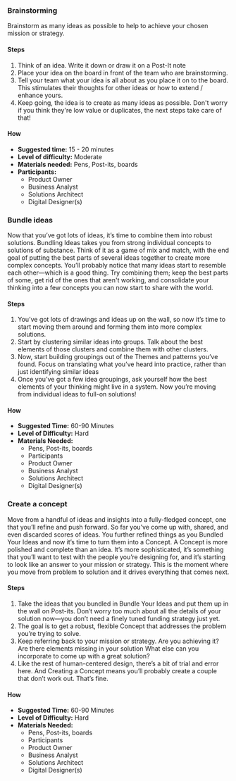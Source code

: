 ### Brainstorming

Brainstorm as many ideas as possible to help to achieve your chosen mission or strategy.

#### Steps

1. Think of an idea. Write it down or draw it on a Post-It note
2. Place your idea on the board in front of the team who are brainstorming.
3. Tell your team what your idea is all about as you place it on to the board. This stimulates their thoughts for other ideas or how to extend / enhance yours.
4. Keep going, the idea is to create as many ideas as possible. Don't worry if you think they're low value or duplicates, the next steps take care of that!

#### How

- **Suggested time:** 15 - 20 minutes
- **Level of difficulty:** Moderate
- **Materials needed:** Pens, Post-its, boards
- **Participants:**
  - Product Owner
  - Business Analyst
  - Solutions Architect
  - Digital Designer(s)

### Bundle ideas

Now that you’ve got lots of ideas, it’s time to combine them into robust solutions.
Bundling Ideas takes you from strong individual concepts to solutions of substance. Think of it as a game of mix and match, with the end goal of putting the best parts of several ideas together to create more complex concepts. You’ll probably notice that many ideas start to resemble each other—which is a good thing. Try combining them; keep the best parts of some, get rid of the ones that aren't working, and consolidate your thinking into a few concepts you can now start to share with the world.

#### Steps

1. You’ve got lots of drawings and ideas up on the wall, so now it’s time to start moving them around and forming them into more complex solutions.
2. Start by clustering similar ideas into groups. Talk about the best elements of those clusters and combine them with other clusters.
3. Now, start building groupings out of the Themes and patterns you’ve found. Focus on translating what you’ve heard into practice, rather than just identifying similar ideas
4. Once you’ve got a few idea groupings, ask yourself how the best elements of your thinking might live in a system. Now you’re moving from individual ideas to full-on solutions!

#### How

- **Suggested Time:** 60-90 Minutes
- **Level of Difficulty:** Hard
- **Materials Needed:**
  - Pens, Post-its, boards
  - Participants
  - Product Owner
  - Business Analyst
  - Solutions Architect
  - Digital Designer(s)

### Create a concept

Move from a handful of ideas and insights into a fully-fledged concept, one that you’ll refine and push forward.
So far you’ve come up with, shared, and even discarded scores of ideas. You further refined things as you Bundled Your Ideas and now it’s time to turn them into a Concept. A Concept is more polished and complete than an idea. It’s more sophisticated, it’s something that you’ll want to test with the people you’re designing for, and it’s starting to look like an answer to your mission or strategy. This is the moment where you move from problem to solution and it drives everything that comes next.

#### Steps

1. Take the ideas that you bundled in Bundle Your Ideas and put them up in the wall on Post-its.
Don’t worry too much about all the details of your solution now—you don’t need a finely tuned funding strategy just yet. 
2. The goal is to get a robust, flexible Concept that addresses the problem you’re trying to solve.
3. Keep referring back to your mission or strategy. Are you achieving it? Are there elements missing in your solution What else can you incorporate to come up with a great solution?
4. Like the rest of human-centered design, there’s a bit of trial and error here. And Creating a Concept means you’ll 
probably create a couple that don’t work out. That’s fine.

#### How

- **Suggested Time:** 60-90 Minutes
- **Level of Difficulty:** Hard
- **Materials Needed:**
  - Pens, Post-its, boards
  - Participants
  - Product Owner
  - Business Analyst
  - Solutions Architect
  - Digital Designer(s)
